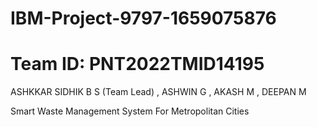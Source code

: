 # IBM-Project-9797-1659075876

# Team ID: PNT2022TMID14195

ASHKKAR SIDHIK B S (Team Lead) ,
ASHWIN G ,
AKASH M ,
DEEPAN M

Smart Waste Management System For Metropolitan Cities

